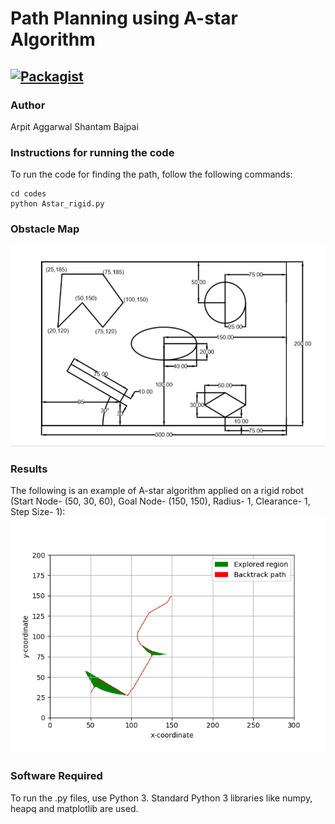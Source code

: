 # Path Planning using A-star Algorithm

[![Packagist](https://img.shields.io/packagist/l/doctrine/orm.svg)](LICENSE.md)
---


### Author
Arpit Aggarwal Shantam Bajpai


### Instructions for running the code
To run the code for finding the path, follow the following commands:

```
cd codes
python Astar_rigid.py
```


### Obstacle Map
![Screenshot](output/map.jpg)


### Results
The following is an example of A-star algorithm applied on a rigid robot (Start Node- (50, 30, 60), Goal Node- (150, 150), Radius- 1, Clearance- 1, Step Size- 1):
![Screenshot](output/screen.png)


### Software Required
To run the .py files, use Python 3. Standard Python 3 libraries like numpy, heapq and matplotlib are used.
